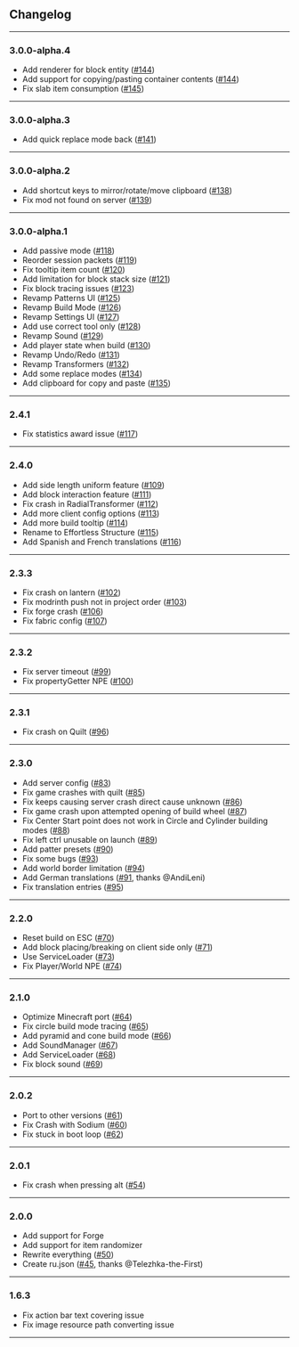 ## Changelog

----------

### 3.0.0-alpha.4

- Add renderer for block entity ([#144](https://github.com/huskcasaca/effortless/pull/144))
- Add support for copying/pasting container contents ([#144](https://github.com/huskcasaca/effortless/pull/144))
- Fix slab item consumption ([#145](https://github.com/huskcasaca/effortless/pull/145))

----------

### 3.0.0-alpha.3

- Add quick replace mode back ([#141](https://github.com/huskcasaca/effortless/pull/141))

----------

### 3.0.0-alpha.2

- Add shortcut keys to mirror/rotate/move clipboard ([#138](https://github.com/huskcasaca/effortless/pull/138))
- Fix mod not found on server ([#139](https://github.com/huskcasaca/effortless/pull/139))

----------

### 3.0.0-alpha.1

- Add passive mode ([#118](https://github.com/huskcasaca/effortless/pull/118))
- Reorder session packets ([#119](https://github.com/huskcasaca/effortless/pull/119))
- Fix tooltip item count ([#120](https://github.com/huskcasaca/effortless/pull/120))
- Add limitation for block stack size ([#121](https://github.com/huskcasaca/effortless/pull/121))
- Fix block tracing issues ([#123](https://github.com/huskcasaca/effortless/pull/123))
- Revamp Patterns UI ([#125](https://github.com/huskcasaca/effortless/pull/125))
- Revamp Build Mode ([#126](https://github.com/huskcasaca/effortless/pull/126))
- Revamp Settings UI ([#127](https://github.com/huskcasaca/effortless/pull/127))
- Add use correct tool only ([#128](https://github.com/huskcasaca/effortless/pull/128))
- Revamp Sound ([#129](https://github.com/huskcasaca/effortless/pull/129))
- Add player state when build ([#130](https://github.com/huskcasaca/effortless/pull/130))
- Revamp Undo/Redo ([#131](https://github.com/huskcasaca/effortless/pull/131))
- Revamp Transformers ([#132](https://github.com/huskcasaca/effortless/pull/132))
- Add some replace modes ([#134](https://github.com/huskcasaca/effortless/pull/134))
- Add clipboard for copy and paste ([#135](https://github.com/huskcasaca/effortless/pull/135))

----------

### 2.4.1

- Fix statistics award issue ([#117](https://github.com/huskcasaca/effortless/pull/117))

----------

### 2.4.0

- Add side length uniform feature ([#109](https://github.com/huskcasaca/effortless/pull/109))
- Add block interaction feature ([#111](https://github.com/huskcasaca/effortless/pull/111))
- Fix crash in RadialTransformer ([#112](https://github.com/huskcasaca/effortless/pull/112))
- Add more client config options ([#113](https://github.com/huskcasaca/effortless/pull/113))
- Add more build tooltip ([#114](https://github.com/huskcasaca/effortless/pull/114))
- Rename to Effortless Structure ([#115](https://github.com/huskcasaca/effortless/pull/115))
- Add Spanish and French translations ([#116](https://github.com/huskcasaca/effortless/pull/116))

----------

### 2.3.3

- Fix crash on lantern ([#102](https://github.com/huskcasaca/effortless/pull/102))
- Fix modrinth push not in project order ([#103](https://github.com/huskcasaca/effortless/pull/103))
- Fix forge crash ([#106](https://github.com/huskcasaca/effortless/pull/106))
- Fix fabric config ([#107](https://github.com/huskcasaca/effortless/pull/107))

----------

### 2.3.2

* Fix server timeout ([#99](https://github.com/huskcasaca/effortless/pull/99))
* Fix propertyGetter NPE ([#100](https://github.com/huskcasaca/effortless/pull/100))

----------

### 2.3.1

* Fix crash on Quilt ([#96](https://github.com/huskcasaca/effortless/pull/96))

----------

### 2.3.0

* Add server config ([#83](https://github.com/huskcasaca/effortless/pull/83))
* Fix game crashes with quilt ([#85](https://github.com/huskcasaca/effortless/pull/85))
* Fix keeps causing server crash direct cause unknown ([#86](https://github.com/huskcasaca/effortless/pull/86))
* Fix game crash upon attempted opening of build wheel ([#87](https://github.com/huskcasaca/effortless/pull/87))
* Fix Center Start point does not work in Circle and Cylinder building modes ([#88](https://github.com/huskcasaca/effortless/pull/88))
* Fix left ctrl unusable on launch ([#89](https://github.com/huskcasaca/effortless/pull/89))
* Add patter presets ([#90](https://github.com/huskcasaca/effortless/pull/90))
* Fix some bugs ([#93](https://github.com/huskcasaca/effortless/pull/93))
* Add world border limitation ([#94](https://github.com/huskcasaca/effortless/pull/94))
* Add German translations ([#91](https://github.com/huskcasaca/effortless/pull/91), thanks @AndiLeni)
* Fix translation entries ([#95](https://github.com/huskcasaca/effortless/pull/95))

----------

### 2.2.0

* Reset build on ESC ([#70](https://github.com/huskcasaca/effortless/pull/70))
* Add block placing/breaking on client side only ([#71](https://github.com/huskcasaca/effortless/pull/71))
* Use ServiceLoader ([#73](https://github.com/huskcasaca/effortless/pull/73))
* Fix Player/World NPE ([#74](https://github.com/huskcasaca/effortless/pull/74))

----------

### 2.1.0

* Optimize Minecraft port ([#64](https://github.com/huskcasaca/effortless/pull/64))
* Fix circle build mode tracing ([#65](https://github.com/huskcasaca/effortless/pull/65))
* Add pyramid and cone build mode ([#66](https://github.com/huskcasaca/effortless/pull/66))
* Add SoundManager ([#67](https://github.com/huskcasaca/effortless/pull/67))
* Add ServiceLoader ([#68](https://github.com/huskcasaca/effortless/pull/68))
* Fix block sound ([#69](https://github.com/huskcasaca/effortless/pull/69))

----------

### 2.0.2

* Port to other versions ([#61](https://github.com/huskcasaca/effortless/pull/61))
* Fix Crash with Sodium ([#60](https://github.com/huskcasaca/effortless/pull/60))
* Fix stuck in boot loop ([#62](https://github.com/huskcasaca/effortless/pull/62))

----------

### 2.0.1

* Fix crash when pressing alt ([#54](https://github.com/huskcasaca/effortless/pull/54))

----------

### 2.0.0

* Add support for Forge
* Add support for item randomizer
* Rewrite everything ([#50](https://github.com/huskcasaca/effortless/pull/50))
* Create ru.json ([#45](https://github.com/huskcasaca/effortless/pull/45), thanks @Telezhka-the-First)

----------

### 1.6.3

* Fix action bar text covering issue
* Fix image resource path converting issue

----------
